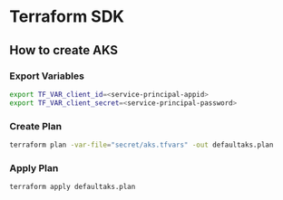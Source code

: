 # Terraform SDK

## How to create AKS

### Export Variables

```bash
export TF_VAR_client_id=<service-principal-appid>
export TF_VAR_client_secret=<service-principal-password>
```

### Create Plan

```bash
terraform plan -var-file="secret/aks.tfvars" -out defaultaks.plan
```

### Apply Plan

```bash
terraform apply defaultaks.plan
```
